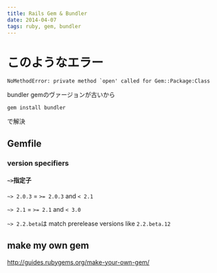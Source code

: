 ```yaml
---
title: Rails Gem & Bundler
date: 2014-04-07
tags: ruby, gem, bundler
---
```



# このようなエラー

```
NoMethodError: private method `open' called for Gem::Package:Class
```

bundler gemのヴァージョンが古いから

```
gem install bundler
```

で解決


## Gemfile

### version specifiers

#### `~>`指定子

`~> 2.0.3` = `>= 2.0.3` and `< 2.1`

`~> 2.1` = `>= 2.1` and `< 3.0`

`~> 2.2.beta`は match prerelease versions like `2.2.beta.12`

## make my own gem

<http://guides.rubygems.org/make-your-own-gem/>

